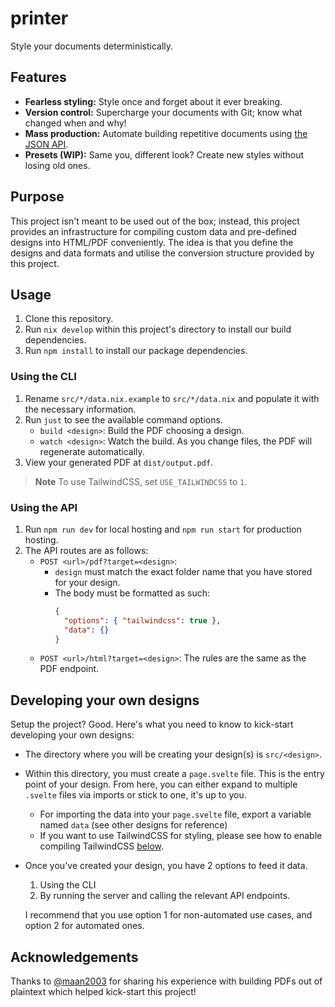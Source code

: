 # printer

Style your documents deterministically.

## Features

- **Fearless styling:** Style once and forget about it ever breaking.
- **Version control:** Supercharge your documents with Git; know what changed when and why!
- **Mass production:** Automate building repetitive documents using [the JSON API](#using-the-api).
- **Presets (WIP):** Same you, different look? Create new styles without losing old ones.

## Purpose

This project isn't meant to be used out of the box; instead, this project provides an infrastructure for compiling custom data and pre-defined designs into HTML/PDF conveniently. The idea is that you define the designs and data formats and utilise the conversion structure provided by this project.

## Usage

1. Clone this repository.
2. Run `nix develop` within this project's directory to install our build dependencies.
3. Run `npm install` to install our package dependencies.

### Using the CLI

1. Rename `src/*/data.nix.example` to `src/*/data.nix` and populate it with the necessary information.
2. Run `just` to see the available command options.
   - `build <design>`: Build the PDF choosing a design.
   - `watch <design>`: Watch the build. As you change files, the PDF will regenerate automatically.
3. View your generated PDF at `dist/output.pdf`.

> **Note**
> To use TailwindCSS, set `USE_TAILWINDCSS` to `1`.

### Using the API

1. Run `npm run dev` for local hosting and `npm run start` for production hosting.
2. The API routes are as follows:
   - `POST <url>/pdf?target=<design>`:
     - `design` must match the exact folder name that you have stored for your design.
     - The body must be formatted as such:
       ```json
       {
         "options": { "tailwindcss": true },
         "data": {}
       }
       ```
   - `POST <url>/html?target=<design>`: The rules are the same as the PDF endpoint.

## Developing your own designs

Setup the project? Good. Here's what you need to know to kick-start developing your own designs:

- The directory where you will be creating your design(s) is `src/<design>`.
- Within this directory, you must create a `page.svelte` file. This is the entry point of your design. From here, you can either expand to multiple `.svelte` files via imports or stick to one, it's up to you.
  - For importing the data into your `page.svelte` file, export a variable named `data` (see other designs for reference)
  - If you want to use TailwindCSS for styling, please see how to enable compiling TailwindCSS [below](#usage).
- Once you've created your design, you have 2 options to feed it data.

  1. Using the CLI
  2. By running the server and calling the relevant API endpoints.

  I recommend that you use option 1 for non-automated use cases, and option 2 for automated ones.

## Acknowledgements

Thanks to [@maan2003](https://github.com/maan2003) for sharing his experience with building PDFs out of plaintext which helped kick-start this project!
